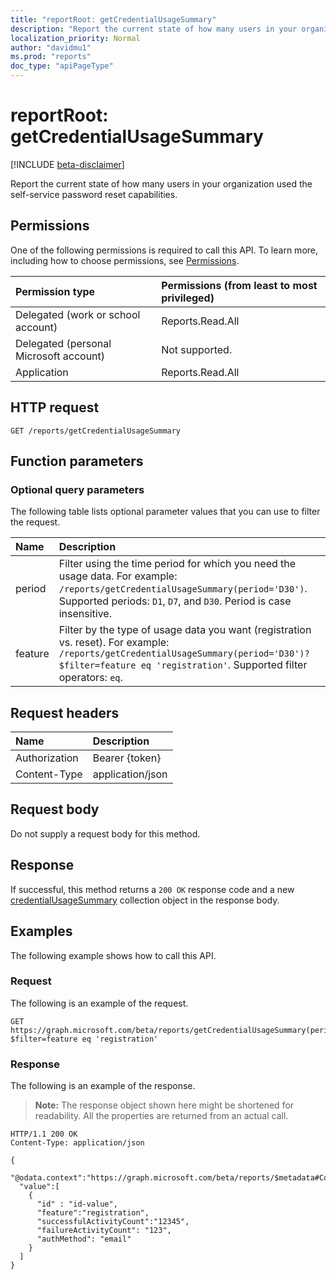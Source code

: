 ```yaml
---
title: "reportRoot: getCredentialUsageSummary"
description: "Report the current state of how many users in your organization are using self-service password reset capabilities."
localization_priority: Normal
author: "davidmu1"
ms.prod: "reports"
doc_type: "apiPageType"
---
```


# reportRoot: getCredentialUsageSummary

[!INCLUDE [beta-disclaimer](../../includes/beta-disclaimer.md)]

Report the current state of how many users in your organization used the self-service password reset capabilities.

## Permissions

One of the following permissions is required to call this API. To learn more, including how to choose permissions, see [Permissions](/graph/permissions-reference).

| Permission type                        | Permissions (from least to most privileged) |
|:---------------------------------------|:--------------------------------------------|
| Delegated (work or school account)     | Reports.Read.All |
| Delegated (personal Microsoft account) | Not supported. |
| Application                            | Reports.Read.All |

## HTTP request

<!-- { "blockType": "ignored" } -->

```http
GET /reports/getCredentialUsageSummary
```

## Function parameters

### Optional query parameters

The following table lists optional parameter values that you can use to filter the request.

| Name | Description |
|:---- |:----------- |
| period | Filter using the time period for which you need the usage data. For example: `/reports/getCredentialUsageSummary(period='D30')`. Supported periods: `D1`, `D7`, and `D30`. Period is case insensitive. |
| feature | Filter by the type of usage data you want (registration vs. reset). For example: `/reports/getCredentialUsageSummary(period='D30')?$filter=feature eq 'registration'`. Supported filter operators: `eq`. |

## Request headers

| Name          | Description   |
|:--------------|:--------------|
| Authorization | Bearer {token} |
| Content-Type | application/json |

## Request body

Do not supply a request body for this method.

## Response

If successful, this method returns a `200 OK` response code and a new [credentialUsageSummary](../resources/credentialusagesummary.md) collection object in the response body.

## Examples

The following example shows how to call this API.

### Request

The following is an example of the request.
<!-- {
  "blockType": "request",
  "name": "reportroot_getcredentialusagesummary"
}-->

```http
GET https://graph.microsoft.com/beta/reports/getCredentialUsageSummary(period='D30')?$filter=feature eq 'registration'
```

### Response

The following is an example of the response.

> **Note:** The response object shown here might be shortened for readability. All the properties are returned from an actual call.

<!-- {
  "blockType": "response",
  "truncated": true,
  "@odata.type": "microsoft.graph.credentialUsageSummary",
  "isCollection": true
} -->

```http
HTTP/1.1 200 OK
Content-Type: application/json

{
  "@odata.context":"https://graph.microsoft.com/beta/reports/$metadata#Collection(microsoft.graph.getCredentialUsageSummary)",
  "value":[
    {
      "id" : "id-value",
      "feature":"registration",
      "successfulActivityCount":"12345",
      "failureActivityCount": "123",
      "authMethod": "email"
    }
  ]
}
```

<!-- uuid: 16cd6b66-4b1a-43a1-adaf-3a886856ed98
2019-02-04 14:57:30 UTC -->
<!-- {
  "type": "#page.annotation",
  "description": "reportRoot: getCredentialUsageSummary",
  "keywords": "",
  "section": "documentation",
  "tocPath": ""
}-->